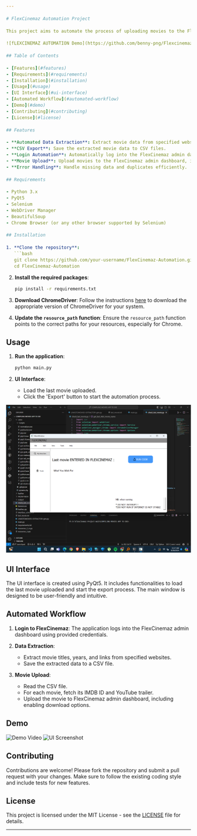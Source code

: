 ```yaml
---

# FlexCinemaz Automation Project

This project aims to automate the process of uploading movies to the FlexCinemaz website. The application is built using Python and PyQt5 for the UI interface and uses Selenium for web automation. The primary goal is to reduce the manual effort involved in adding thousands of movies to the FlexCinemaz admin dashboard.

![fLEXCINEMAZ AUTOMATION Demo](https://github.com/benny-png/Flexcinemaz-Project/blob/main/flex.png)

## Table of Contents

- [Features](#features)
- [Requirements](#requirements)
- [Installation](#installation)
- [Usage](#usage)
- [UI Interface](#ui-interface)
- [Automated Workflow](#automated-workflow)
- [Demo](#demo)
- [Contributing](#contributing)
- [License](#license)

## Features

- **Automated Data Extraction**: Extract movie data from specified websites.
- **CSV Export**: Save the extracted movie data to CSV files.
- **Login Automation**: Automatically log into the FlexCinemaz admin dashboard.
- **Movie Upload**: Upload movies to the FlexCinemaz admin dashboard, including fetching IMDB IDs and YouTube trailers.
- **Error Handling**: Handle missing data and duplicates efficiently.

## Requirements

- Python 3.x
- PyQt5
- Selenium
- WebDriver Manager
- BeautifulSoup
- Chrome Browser (or any other browser supported by Selenium)

## Installation

1. **Clone the repository**:
   ```bash
   git clone https://github.com/your-username/FlexCinemaz-Automation.git
   cd FlexCinemaz-Automation
   ```

2. **Install the required packages**:
   ```bash
   pip install -r requirements.txt
   ```

3. **Download ChromeDriver**:
   Follow the instructions [here](https://sites.google.com/a/chromium.org/chromedriver/downloads) to download the appropriate version of ChromeDriver for your system.

4. **Update the `resource_path` function**:
   Ensure the `resource_path` function points to the correct paths for your resources, especially for Chrome.

## Usage

1. **Run the application**:
   ```bash
   python main.py
   ```

2. **UI Interface**:
   - Load the last movie uploaded.
   - Click the 'Export' button to start the automation process.
  

![fLEXCINEMAZ AUTOMATION Demo](https://github.com/benny-png/Flexcinemaz-Project/blob/main/flex.png)


## UI Interface

The UI interface is created using PyQt5. It includes functionalities to load the last movie uploaded and start the export process. The main window is designed to be user-friendly and intuitive.

## Automated Workflow

1. **Login to FlexCinemaz**:
   The application logs into the FlexCinemaz admin dashboard using provided credentials.

2. **Data Extraction**:
   - Extract movie titles, years, and links from specified websites.
   - Save the extracted data to a CSV file.

3. **Movie Upload**:
   - Read the CSV file.
   - For each movie, fetch its IMDB ID and YouTube trailer.
   - Upload the movie to FlexCinemaz admin dashboard, including enabling download options.

## Demo

![Demo Video](path-to-demo-video)
![UI Screenshot](path-to-ui-screenshot)

## Contributing

Contributions are welcome! Please fork the repository and submit a pull request with your changes. Make sure to follow the existing coding style and include tests for new features.

## License

This project is licensed under the MIT License - see the [LICENSE](LICENSE) file for details.

---
```

